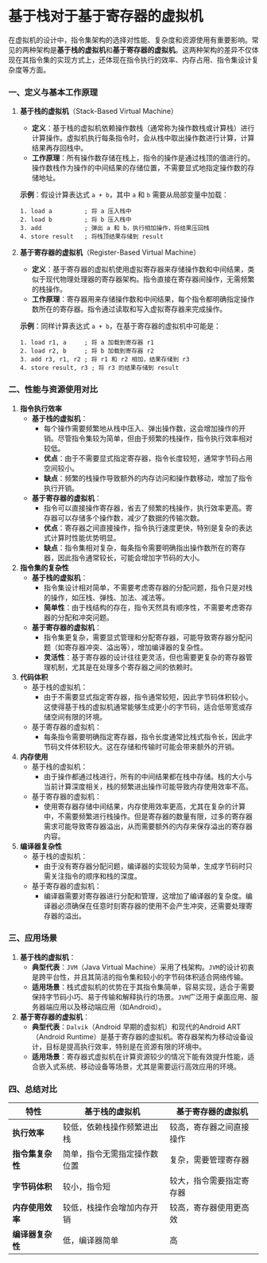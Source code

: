 # 基于栈对于基于寄存器的虚拟机

在虚拟机的设计中，指令集架构的选择对性能、复杂度和资源使用有重要影响。常见的两种架构是**基于栈的虚拟机**和**基于寄存器的虚拟机**。这两种架构的差异不仅体现在其指令集的实现方式上，还体现在指令执行的效率、内存占用、指令集设计复杂度等方面。

### 一、定义与基本工作原理

1. **基于栈的虚拟机**（Stack-Based Virtual Machine）

   - **定义**：基于栈的虚拟机依赖操作数栈（通常称为操作数栈或计算栈）进行计算操作。虚拟机执行每条指令时，会从栈中取出操作数进行计算，计算结果再存回栈中。
   - **工作原理**：所有操作数存储在栈上，指令的操作是通过栈顶的值进行的。操作数栈作为操作的中间结果的存储位置，不需要显式地指定操作数的存储地址。

   **示例**：假设计算表达式 `a + b`，其中 `a` 和 `b` 需要从局部变量中加载：

   ```
   1. load a         ; 将 a 压入栈中
   2. load b         ; 将 b 压入栈中
   3. add            ; 弹出 a 和 b，执行相加操作，将结果压回栈
   4. store result   ; 将栈顶结果存储到 result
   ```

2. **基于寄存器的虚拟机**（Register-Based Virtual Machine）

   - **定义**：基于寄存器的虚拟机使用虚拟寄存器来存储操作数和中间结果，类似于现代物理处理器的寄存器架构。指令直接在寄存器间操作，无需频繁的栈操作。
   - **工作原理**：寄存器用来存储操作数和中间结果，每个指令都明确指定操作数所在的寄存器。指令通过读取和写入虚拟寄存器来完成操作。

   **示例**：同样计算表达式 `a + b`，在基于寄存器的虚拟机中可能是：

   ```
   1. load r1, a     ; 将 a 加载到寄存器 r1
   2. load r2, b     ; 将 b 加载到寄存器 r2
   3. add r3, r1, r2 ; 将 r1 和 r2 相加，结果存储到 r3
   4. store result, r3 ; 将 r3 的结果存储到 result
   ```

### 二、性能与资源使用对比

1. **指令执行效率**
   - **基于栈的虚拟机**：
     - 每个操作需要频繁地从栈中压入、弹出操作数，这会增加操作的开销。尽管指令集较为简单，但由于频繁的栈操作，指令执行效率相对较低。
     - **优点**：由于不需要显式指定寄存器，指令长度较短，通常字节码占用空间较小。
     - **缺点**：频繁的栈操作导致额外的内存访问和操作数移动，增加了指令执行开销。
   - **基于寄存器的虚拟机**：
     - 指令可以直接操作寄存器，省去了频繁的栈操作，执行效率更高。寄存器可以存储多个操作数，减少了数据的传输次数。
     - **优点**：寄存器之间直接操作，指令执行速度更快，特别是复杂的表达式计算时性能优势明显。
     - **缺点**：指令集相对复杂，每条指令需要明确指出操作数所在的寄存器，因此指令通常较长，可能会增加字节码的大小。
2. **指令集的复杂性**
   - **基于栈的虚拟机**：
     - 指令集设计相对简单，不需要考虑寄存器的分配问题，指令只是对栈的操作，如压栈、弹栈、加法、减法等。
     - **简单性**：由于栈结构的存在，指令天然具有顺序性，不需要考虑寄存器的分配和冲突问题。
   - **基于寄存器的虚拟机**：
     - 指令集更复杂，需要显式管理和分配寄存器，可能导致寄存器分配问题（如寄存器冲突、溢出等），增加编译器的复杂性。
     - **灵活性**：基于寄存器的设计往往更灵活，但也需要更复杂的寄存器管理机制，尤其是在处理多个寄存器之间的依赖时。
3. **代码体积**
   - 基于栈的虚拟机：
     - 由于不需要显式指定寄存器，指令通常较短，因此字节码体积较小。这使得基于栈的虚拟机通常能够生成更小的字节码，适合低带宽或存储空间有限的环境。
   - 基于寄存器的虚拟机：
     - 每条指令需要明确指定寄存器，指令长度通常比栈式指令长，因此字节码文件体积较大。这在存储和传输时可能会带来额外的开销。
4. **内存使用**
   - 基于栈的虚拟机：
     - 由于操作都通过栈进行，所有的中间结果都在栈中存储。栈的大小与当前计算深度相关，栈的频繁进出操作可能导致内存使用效率不高。
   - 基于寄存器的虚拟机：
     - 使用寄存器存储中间结果，内存使用效率更高，尤其在复杂的计算中，不需要频繁进行栈操作。但是寄存器的数量有限，过多的寄存器需求可能导致寄存器溢出，从而需要额外的内存来保存溢出的寄存器内容。
5. **编译器复杂性**
   - 基于栈的虚拟机：
     - 由于没有寄存器分配问题，编译器的实现较为简单，生成字节码时只需关注指令的顺序和栈的深度。
   - 基于寄存器的虚拟机：
     - 编译器需要对寄存器进行分配和管理，这增加了编译器的复杂度。编译器必须确保在任意时刻寄存器的使用不会产生冲突，还需要处理寄存器的溢出。

### 三、应用场景

1. **基于栈的虚拟机**：
   - **典型代表**：``JVM``（Java Virtual Machine）采用了栈架构。``JVM``的设计初衷是跨平台性，并且其简洁的指令集和较小的字节码体积适合网络传输。
   - **适用场景**：栈式虚拟机的优势在于其指令集简单，容易实现，适合于需要保持字节码小巧、易于传输和解释执行的场景。``JVM``广泛用于桌面应用、服务器端应用以及移动端应用（如Android）。
2. **基于寄存器的虚拟机**：
   - **典型代表**：``Dalvik``（Android 早期的虚拟机）和现代的Android ART（Android Runtime）是基于寄存器的虚拟机。寄存器架构为移动设备设计，目标是提高执行效率，特别是在资源有限的环境中。
   - **适用场景**：寄存器式虚拟机在计算资源较少的情况下能有效提升性能，适合嵌入式系统、移动设备等场景，尤其是需要运行高效应用的环境。

### 四、总结对比

| 特性             | 基于栈的虚拟机               | 基于寄存器的虚拟机       |
| ---------------- | ---------------------------- | ------------------------ |
| **执行效率**     | 较低，依赖栈操作频繁进出栈   | 较高，寄存器之间直接操作 |
| **指令集复杂性** | 简单，指令无需指定操作数位置 | 复杂，需要管理寄存器     |
| **字节码体积**   | 较小，指令短                 | 较大，指令需要指定寄存器 |
| **内存使用效率** | 较低，栈操作会增加内存开销   | 较高，寄存器使用更高效   |
| **编译器复杂性** | 低，编译器简单               | 高                       |
